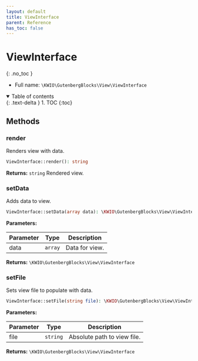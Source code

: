 ```yaml
---
layout: default
title: ViewInterface
parent: Reference
has_toc: false
---
```


# ViewInterface
{: .no_toc }





* Full name: `\KWIO\GutenbergBlocks\View\ViewInterface`


<details open markdown="block">
  <summary>
    Table of contents
  </summary>
  {: .text-delta }
1. TOC
{:toc}
</details>



## Methods
### render 
Renders view with data.



```php
ViewInterface::render(): string
```



**Returns:** `string` Rendered view.
### setData 
Adds data to view.



```php
ViewInterface::setData(array data): \KWIO\GutenbergBlocks\View\ViewInterface
```


**Parameters:**

| Parameter | Type | Description |
|-----------|------|-------------|
| data | `array` | Data for view. |


**Returns:** `\KWIO\GutenbergBlocks\View\ViewInterface` 
### setFile 
Sets view file to populate with data.



```php
ViewInterface::setFile(string file): \KWIO\GutenbergBlocks\View\ViewInterface
```


**Parameters:**

| Parameter | Type | Description |
|-----------|------|-------------|
| file | `string` | Absolute path to view file. |


**Returns:** `\KWIO\GutenbergBlocks\View\ViewInterface` 
